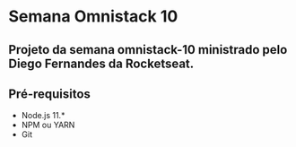 # Semana Omnistack 10

## Projeto da semana omnistack-10 ministrado pelo Diego Fernandes da Rocketseat.

## Pré-requisitos

- Node.js 11.\*
- NPM ou YARN
- Git
